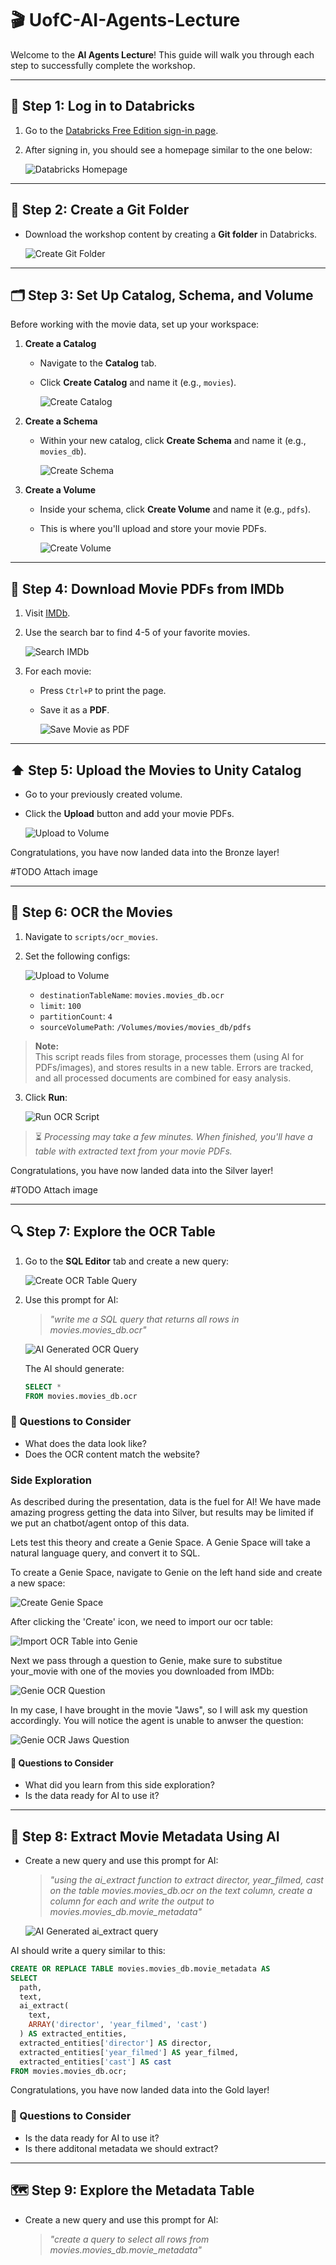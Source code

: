 # 🎬 UofC-AI-Agents-Lecture

Welcome to the **AI Agents Lecture**! This guide will walk you through each step to successfully complete the workshop.

---

## 🚀 Step 1: Log in to Databricks

1. Go to the [Databricks Free Edition sign-in page](https://docs.databricks.com/aws/en/getting-started/free-edition#sign-up-for-databricks-free-edition).
2. After signing in, you should see a homepage similar to the one below:

   ![Databricks Homepage](assets/databricks_free_edition_home_page.png)

---

## 📁 Step 2: Create a Git Folder

- Download the workshop content by creating a **Git folder** in Databricks.

  ![Create Git Folder](assets/create_git_folder.png)

---

## 🗂️ Step 3: Set Up Catalog, Schema, and Volume

Before working with the movie data, set up your workspace:

1. **Create a Catalog**  
   - Navigate to the **Catalog** tab.
   - Click **Create Catalog** and name it (e.g., `movies`).

     ![Create Catalog](assets/create_catalog.png)

2. **Create a Schema**  
   - Within your new catalog, click **Create Schema** and name it (e.g., `movies_db`).

     ![Create Schema](assets/create_schema.png)

3. **Create a Volume**  
   - Inside your schema, click **Create Volume** and name it (e.g., `pdfs`).
   - This is where you'll upload and store your movie PDFs.

     ![Create Volume](assets/create_volume.png)

---

## 🎥 Step 4: Download Movie PDFs from IMDb

1. Visit [IMDb](https://www.imdb.com/?ref_=tt_nv_home).
2. Use the search bar to find 4-5 of your favorite movies.

   ![Search IMDb](assets/search_imdb.png)

3. For each movie:
   - Press `Ctrl+P` to print the page.
   - Save it as a **PDF**.

     ![Save Movie as PDF](assets/save_movie_as_pdf.png)

---

## ⬆️ Step 5: Upload the Movies to Unity Catalog

- Go to your previously created volume.
- Click the **Upload** button and add your movie PDFs.

  ![Upload to Volume](assets/upload_to_volume.png)

Congratulations, you have now landed data into the Bronze layer!

#TODO Attach image

---

## 🤖 Step 6: OCR the Movies

1. Navigate to `scripts/ocr_movies`.
2. Set the following configs:

   ![Upload to Volume](assets/ocr_script.png)

   - `destinationTableName`: `movies.movies_db.ocr`
   - `limit`: `100`
   - `partitionCount`: `4`
   - `sourceVolumePath`: `/Volumes/movies/movies_db/pdfs`

> **Note:**  
> This script reads files from storage, processes them (using AI for PDFs/images), and stores results in a new table. Errors are tracked, and all processed documents are combined for easy analysis.

3. Click **Run**:

   ![Run OCR Script](assets/run_ocr_script.png)

> ⏳ *Processing may take a few minutes. When finished, you'll have a table with extracted text from your movie PDFs.*

Congratulations, you have now landed data into the Silver layer!

#TODO Attach image

---

## 🔍 Step 7: Explore the OCR Table

1. Go to the **SQL Editor** tab and create a new query:

   ![Create OCR Table Query](assets/create_ocr_table_sql_query.png)

2. Use this prompt for AI:  
   > *"write me a SQL query that returns all rows in movies.movies_db.ocr"*

   ![AI Generated OCR Query](assets/ocr_sql_query_ai_assistant.png)

   The AI should generate:

   ```sql
   SELECT *
   FROM movies.movies_db.ocr
   ```

### 📝 Questions to Consider

- What does the data look like?
- Does the OCR content match the website?

### Side Exploration

As described during the presentation, data is the fuel for AI! We have made amazing progress getting the data into Silver, but results may be limited if we put an chatbot/agent ontop of this data.

Lets test this theory and create a Genie Space. A Genie Space will take a natural language query, and convert it to SQL.

To create a Genie Space, navigate to Genie on the left hand side and create a new space:

![Create Genie Space](assets/create_genie_space.png)

After clicking the 'Create' icon, we need to import our ocr table:

![Import OCR Table into Genie](assets/import_ocr_table_genie.png)

Next we pass through a question to Genie, make sure to substitue your_movie with one of the movies you downloaded from IMDb:

![Genie OCR Question](assets/genie_ocr_question.png)

In my case, I have brought in the movie "Jaws", so I will ask my question accordingly. You will notice the agent is unable to anwser the question:

![Genie OCR Jaws Question](assets/jaws_ocr_question_results.png)

#### 📝 Questions to Consider

- What did you learn from this side exploration?
- Is the data ready for AI to use it?

---

## 🧠 Step 8: Extract Movie Metadata Using AI

- Create a new query and use this prompt for AI:  
  > *"using the ai_extract function to extract director, year_filmed, cast on the table movies.movies_db.ocr on the text column, create a column for each and write the output to movies.movies_db.movie_metadata"*

  ![AI Generated ai_extract query](assets/ai_extract_ai_assistant_prompt.png)

AI should write a query similar to this:

```sql
CREATE OR REPLACE TABLE movies.movies_db.movie_metadata AS
SELECT
  path,
  text,
  ai_extract(
    text,
    ARRAY('director', 'year_filmed', 'cast')
  ) AS extracted_entities,
  extracted_entities['director'] AS director,
  extracted_entities['year_filmed'] AS year_filmed,
  extracted_entities['cast'] AS cast
FROM movies.movies_db.ocr;
```
Congratulations, you have now landed data into the Gold layer!

### 📝 Questions to Consider

- Is the data ready for AI to use it?
- Is there additonal metadata we should extract?

---

## 🗺️ Step 9: Explore the Metadata Table

- Create a new query and use this prompt for AI: 
   > *"create a query to select all rows from movies.movies_db.movie_metadata"*





